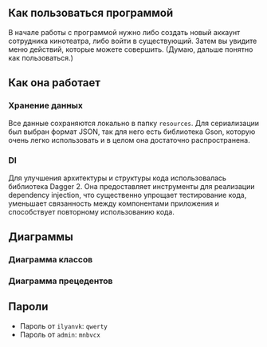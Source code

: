 ## Как пользоваться программой

В начале работы с программой нужно либо создать новый аккаунт сотрудника кинотеатра, либо войти в существующий. Затем вы увидите меню действий, которые можете совершить. (Думаю, дальше понятно как пользоваться.)

## Как она работает

### Хранение данных

Все данные сохраняются локально в папку `resources`. Для сериализации был выбран формат JSON, так для него есть
библиотека Gson, которую очень легко использовать и в целом она достаточно распространена.

### DI

Для улучшения архитектуры и структуры кода использовалась библиотека Dagger 2. Она предоставляет инструменты для реализации dependency injection, что существенно упрощает тестирование кода, уменьшает связанность между компонентами приложения и способствует повторному использованию кода.

## Диаграммы

### Диаграмма классов

### Диаграмма прецедентов

## Пароли

* Пароль от `ilyanvk`: `qwerty`
* Пароль от `admin`: `mnbvcx`